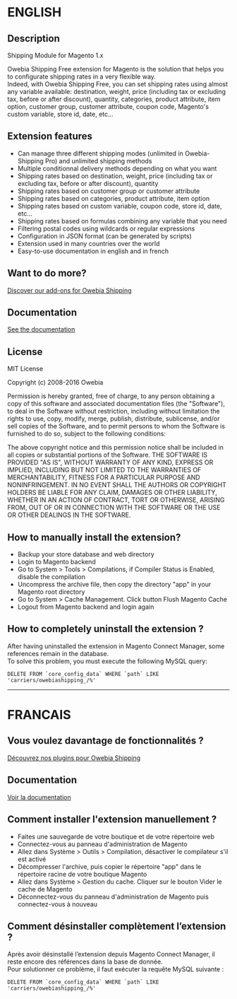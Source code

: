 # ENGLISH

## Description

Shipping Module for Magento 1.x

Owebia Shipping Free extension for Magento is the solution that helps you to configurate shipping rates in a very flexible way.  
Indeed, with Owebia Shipping Free, you can set shipping rates using almost any variable available: destination, weight, price (including tax or excluding tax, before or after discount), quantity, categories, product attribute, item option, customer group, customer attribute, coupon code, Magento's custom variable, store id, date, etc…

## Extension features
- Can manage three different shipping modes (unlimited in Owebia-Shipping Pro) and unlimited shipping methods
- Multiple conditionnal delivery methods depending on what you want
- Shipping rates based on destination, weight, price (including tax or excluding tax, before or after discount), quantity
- Shipping rates based on customer group or customer attribute
- Shipping rates based on categories, product attribute, item option
- Shipping rates based on custom variable, coupon code, store id, date, etc…
- Shipping rates based on formulas combining any variable that you need
- Filtering postal codes using wildcards or regular expressions
- Configuration in JSON format (can be generated by scripts)
- Extension used in many countries over the world
- Easy-to-use documentation in english and in french

## Want to do more?

[Discover our add-ons for Owebia Shipping](https://en.store.owebia.com/)

## Documentation

[See the documentation](http://www.owebia.com/os2/en/doc)

## License

MIT License

Copyright (c) 2008-2016 Owebia

Permission is hereby granted, free of charge, to any person obtaining a copy of this software and associated documentation files (the "Software"),
to deal in the Software without restriction, including without limitation the rights to use, copy, modify, merge, publish, distribute, sublicense,
and/or sell copies of the Software, and to permit persons to whom the Software is furnished to do so, subject to the following conditions:

The above copyright notice and this permission notice shall be included in all copies or substantial portions of the Software.
THE SOFTWARE IS PROVIDED "AS IS", WITHOUT WARRANTY OF ANY KIND, EXPRESS OR IMPLIED, INCLUDING BUT NOT LIMITED TO THE WARRANTIES OF MERCHANTABILITY,
FITNESS FOR A PARTICULAR PURPOSE AND NONINFRINGEMENT. IN NO EVENT SHALL THE AUTHORS OR COPYRIGHT HOLDERS BE LIABLE FOR ANY CLAIM, DAMAGES OR OTHER
LIABILITY, WHETHER IN AN ACTION OF CONTRACT, TORT OR OTHERWISE, ARISING FROM, OUT OF OR IN CONNECTION WITH THE SOFTWARE OR THE USE OR OTHER DEALINGS
IN THE SOFTWARE.

## How to manually install the extension?

- Backup your store database and web directory
- Login to Magento backend
- Go to System > Tools > Compilations, if Compiler Status is Enabled, disable the compilation
- Uncompress the archive file, then copy the directory "app" in your Magento root directory
- Go to System > Cache Management. Click button Flush Magento Cache
- Logout from Magento backend and login again

## How to completely uninstall the extension ?
After having uninstalled the extension in Magento Connect Manager, some references remain in the database.  
To solve this problem, you must execute the following MySQL query:

    DELETE FROM `core_config_data` WHERE `path` LIKE 'carriers/owebiashipping_/%'

--------------------------

# FRANCAIS

## Vous voulez davantage de fonctionnalités ?

[Découvrez nos plugins pour Owebia Shipping](https://fr.store.owebia.com/)

## Documentation

[Voir la documentation](http://www.owebia.com/os2/fr/doc)

## Comment installer l'extension manuellement ?

- Faites une sauvegarde de votre boutique et de votre répertoire web
- Connectez-vous au panneau d'administration de Magento
- Allez dans Système > Outils > Compilation, désactiver le compilateur s'il est activé
- Décompresser l'archive, puis copier le répertoire "app" dans le répertoire racine de votre boutique Magento
- Allez dans Système > Gestion du cache. Cliquer sur le bouton Vider le cache de Magento
- Déconnectez-vous du panneau d'administration de Magento puis connectez-vous à nouveau

## Comment désinstaller complètement l’extension ?
Après avoir désinstallé l’extension depuis Magento Connect Manager, il reste encore des références dans la base de donnée.  
Pour solutionner ce problème, il faut exécuter la requête MySQL suivante :

    DELETE FROM `core_config_data` WHERE `path` LIKE 'carriers/owebiashipping_/%'
